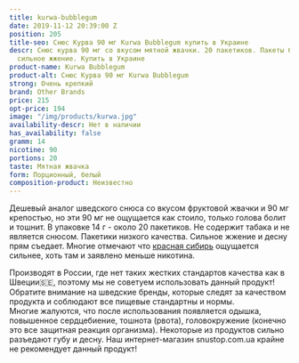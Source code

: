 ```yaml
---
title: kurwa-bubblegum
date: 2019-11-12 20:39:00 Z
position: 205
title-seo: Снюс Курва 90 мг Kurwa Bubblegum купить в Украине
descr: Снюс курва 90 мг со вкусом мятной жвачки. 20 пакетиков. Пакеты белые. Очень
  сильное жжение. Купить в Украине
product-name: Kurwa Bubblegum
product-alt: Снюс Курва 90 мг Kurwa Bubblegum
strong: Очень крепкий
brand: Other Brands
price: 215
opt-price: 194
image: "/img/products/kurwa.jpg"
availability-descr: Нет в наличии
has_availability: false
gramm: 14
nicotine: 90
portions: 20
taste: Мятная жвачка
form: Порционный, белый
composition-product: Неизвестно
---
```


Дешевый аналог шведского снюса со вкусом фруктовой жвачки и 90 мг крепостью, но эти 90 мг не ощущается как стоило, только голова болит и тошнит. В упаковке 14 г - около 20 пакетиков. Не содержит табака и не является снюсом. Пакетики низкого качества.
Сильное жжение и десну прям съедает. 
Многие отмечают что [красная сибирь](/siberia-white) ощущается сильнее, хоть там и заявлено меньше никотина. 

Производят в России, где нет таких жестких стандартов качества как в Швеции🇸🇪, поэтому мы не советуем использовать данный продукт! Обратите внимание на шведские бренды, которые следят за качеством продукта и соблюдают все пищевые стандартны и нормы.<br>
Многие жалуются, что после использования появляется одышка, повышенное сердцебиение, тошнота (рвота), головокружение (конечно это все защитная реакция организма). Некоторые из продуктов сильно разъедают губу и десну. Наш интернет-магазин snustop.com.ua крайне не рекомендует данный продукт!